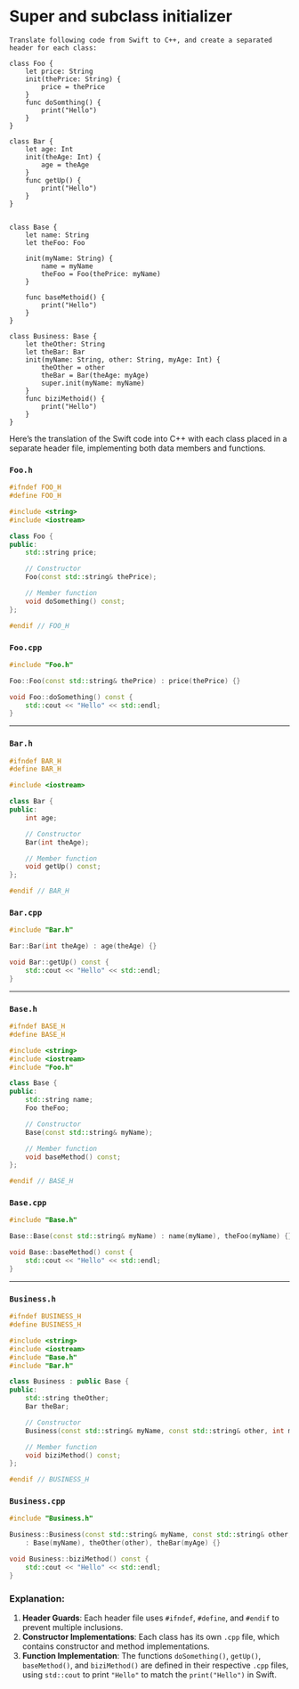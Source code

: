# Super and subclass initializer #

```
Translate following code from Swift to C++, and create a separated header for each class:

class Foo {
    let price: String
    init(thePrice: String) {
        price = thePrice
    }
    func doSomthing() {
        print("Hello")
    }
}

class Bar {
    let age: Int
    init(theAge: Int) {
        age = theAge
    }
    func getUp() {
        print("Hello")
    }
}


class Base {
    let name: String
    let theFoo: Foo

    init(myName: String) {
        name = myName
        theFoo = Foo(thePrice: myName)
    }

    func baseMethoid() {
        print("Hello")
    }
}

class Business: Base {
    let theOther: String
    let theBar: Bar
    init(myName: String, other: String, myAge: Int) {
        theOther = other
        theBar = Bar(theAge: myAge)
        super.init(myName: myName)
    }
    func biziMethoid() {
        print("Hello")
    }
}
```

Here’s the translation of the Swift code into C++ with each class placed in a separate header file, implementing both data members and functions.

### `Foo.h`

```cpp
#ifndef FOO_H
#define FOO_H

#include <string>
#include <iostream>

class Foo {
public:
    std::string price;

    // Constructor
    Foo(const std::string& thePrice);

    // Member function
    void doSomething() const;
};

#endif // FOO_H
```

### `Foo.cpp`

```cpp
#include "Foo.h"

Foo::Foo(const std::string& thePrice) : price(thePrice) {}

void Foo::doSomething() const {
    std::cout << "Hello" << std::endl;
}
```

---

### `Bar.h`

```cpp
#ifndef BAR_H
#define BAR_H

#include <iostream>

class Bar {
public:
    int age;

    // Constructor
    Bar(int theAge);

    // Member function
    void getUp() const;
};

#endif // BAR_H
```

### `Bar.cpp`

```cpp
#include "Bar.h"

Bar::Bar(int theAge) : age(theAge) {}

void Bar::getUp() const {
    std::cout << "Hello" << std::endl;
}
```

---

### `Base.h`

```cpp
#ifndef BASE_H
#define BASE_H

#include <string>
#include <iostream>
#include "Foo.h"

class Base {
public:
    std::string name;
    Foo theFoo;

    // Constructor
    Base(const std::string& myName);

    // Member function
    void baseMethod() const;
};

#endif // BASE_H
```

### `Base.cpp`

```cpp
#include "Base.h"

Base::Base(const std::string& myName) : name(myName), theFoo(myName) {}

void Base::baseMethod() const {
    std::cout << "Hello" << std::endl;
}
```

---

### `Business.h`

```cpp
#ifndef BUSINESS_H
#define BUSINESS_H

#include <string>
#include <iostream>
#include "Base.h"
#include "Bar.h"

class Business : public Base {
public:
    std::string theOther;
    Bar theBar;

    // Constructor
    Business(const std::string& myName, const std::string& other, int myAge);

    // Member function
    void biziMethod() const;
};

#endif // BUSINESS_H
```

### `Business.cpp`

```cpp
#include "Business.h"

Business::Business(const std::string& myName, const std::string& other, int myAge)
    : Base(myName), theOther(other), theBar(myAge) {}

void Business::biziMethod() const {
    std::cout << "Hello" << std::endl;
}
```

### Explanation:

1. **Header Guards**: Each header file uses `#ifndef`, `#define`, and `#endif` to prevent multiple inclusions.
2. **Constructor Implementations**: Each class has its own `.cpp` file, which contains constructor and method implementations.
3. **Function Implementation**: The functions `doSomething()`, `getUp()`, `baseMethod()`, and `biziMethod()` are defined in their respective `.cpp` files, using `std::cout` to print `"Hello"` to match the `print("Hello")` in Swift.

